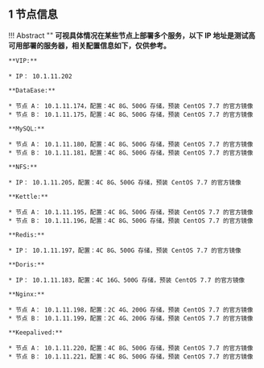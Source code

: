 ## 1 节点信息

!!! Abstract ""
    **可视具体情况在某些节点上部署多个服务，以下 IP 地址是测试高可用部署的服务器，相关配置信息如下，仅供参考。**
    
    **VIP:**

    * IP： 10.1.11.202

    **DataEase:**

    * 节点 A： 10.1.11.174，配置：4C 8G、500G 存储，预装 CentOS 7.7 的官方镜像
    * 节点 B： 10.1.11.175，配置：4C 8G、500G 存储，预装 CentOS 7.7 的官方镜像

    **MySQL:**

    * 节点 A： 10.1.11.180，配置：4C 8G、500G 存储，预装 CentOS 7.7 的官方镜像
    * 节点 B： 10.1.11.181，配置：4C 8G、500G 存储，预装 CentOS 7.7 的官方镜像
    
    **NFS:**

    * IP： 10.1.11.205，配置：4C 8G、500G 存储，预装 CentOS 7.7 的官方镜像
   
    **Kettle:**

    * 节点 A： 10.1.11.195，配置：4C 8G、500G 存储，预装 CentOS 7.7 的官方镜像
    * 节点 B： 10.1.11.196，配置：4C 8G、500G 存储，预装 CentOS 7.7 的官方镜像

    **Redis:**

    * IP： 10.1.11.197，配置：4C 8G、500G 存储，预装 CentOS 7.7 的官方镜像
    
    **Doris:**
    
    * IP： 10.1.11.183，配置：4C 16G、500G 存储，预装 CentOS 7.7 的官方镜像

    **Nginx:**

    * 节点 A： 10.1.11.198，配置：2C 4G、200G 存储，预装 CentOS 7.7 的官方镜像
    * 节点 B： 10.1.11.199，配置：2C 4G、200G 存储，预装 CentOS 7.7 的官方镜像

    **Keepalived:**

    * 节点 A： 10.1.11.220，配置：4C 8G、500G 存储，预装 CentOS 7.7 的官方镜像
    * 节点 B： 10.1.11.221，配置：4C 8G、500G 存储，预装 CentOS 7.7 的官方镜像

